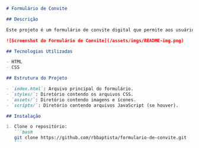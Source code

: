 <!-- @format -->

````markdown
# Formulário de Convite

## Descrição

Este projeto é um formulário de convite digital que permite aos usuários criar convites personalizados para eventos.

![Screenshot do Formulário de Convite](/assets/imgs/README-img.png)

## Tecnologias Utilizadas

- HTML
- CSS

## Estrutura do Projeto

- `index.html`: Arquivo principal do formulário.
- `styles/`: Diretório contendo os arquivos CSS.
- `assets/`: Diretório contendo imagens e ícones.
- `scripts/`: Diretório contendo arquivos JavaScript (se houver).

## Instalação

1. Clone o repositório:
   ```bash
   git clone https://github.com/rbbaptista/formulario-de-convite.git
   ```
````
